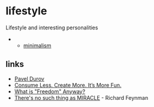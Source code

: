 # lifestyle

Lifestyle and interesting personalities

- - [minimalism](./minimalism.md)

## links

- [Pavel Durov](https://tx.me/s/durov/65)
- [Consume Less. Create More. It’s More Fun.](https://telegra.ph/Consume-Less-Create-More-Its-More-Fun-12-04)
- [What is "Freedom" Anyway?](https://odysee.com/@Luke:7/what-is-freedom-anyway:8?t=490)
- [There's no such thing as MIRACLE](https://redirect.invidious.io/watch?v=bAX27XRHMH8) - Richard Feynman
